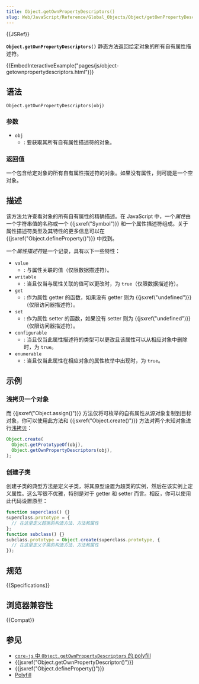 ```yaml
---
title: Object.getOwnPropertyDescriptors()
slug: Web/JavaScript/Reference/Global_Objects/Object/getOwnPropertyDescriptors
---
```


{{JSRef}}

**`Object.getOwnPropertyDescriptors()`** 静态方法返回给定对象的所有自有属性描述符。

{{EmbedInteractiveExample("pages/js/object-getownpropertydescriptors.html")}}

## 语法

```js-nolint
Object.getOwnPropertyDescriptors(obj)
```

### 参数

- `obj`
  - : 要获取其所有自有属性描述符的对象。

### 返回值

一个包含给定对象的所有自有属性描述符的对象。如果没有属性，则可能是一个空对象。

## 描述

该方法允许查看对象的所有自有属性的精确描述。在 JavaScript 中，一个*属性*由一个字符串值的名称或一个 {{jsxref("Symbol")}} 和一个属性描述符组成。关于属性描述符类型及其特性的更多信息可以在 {{jsxref("Object.defineProperty()")}} 中找到。

一个*属性描述符*是一个记录，具有以下一些特性：

- `value`
  - : 与属性关联的值（仅限数据描述符）。
- `writable`
  - : 当且仅当与属性关联的值可以更改时，为 `true`（仅限数据描述符）。
- `get`
  - : 作为属性 getter 的函数，如果没有 getter 则为 {{jsxref("undefined")}}（仅限访问器描述符）。
- `set`
  - : 作为属性 setter 的函数，如果没有 setter 则为 {{jsxref("undefined")}}（仅限访问器描述符）。
- `configurable`
  - : 当且仅当此属性描述符的类型可以更改且该属性可以从相应对象中删除时，为 `true`。
- `enumerable`
  - : 当且仅当此属性在相应对象的属性枚举中出现时，为 `true`。

## 示例

### 浅拷贝一个对象

而 {{jsxref("Object.assign()")}} 方法仅将可枚举的自有属性从源对象复制到目标对象，你可以使用此方法和 {{jsxref("Object.create()")}} 方法对两个未知对象进行[浅拷贝](/zh-CN/docs/Glossary/Shallow_copy)：

```js
Object.create(
  Object.getPrototypeOf(obj),
  Object.getOwnPropertyDescriptors(obj),
);
```

### 创建子类

创建子类的典型方法是定义子类，将其原型设置为超类的实例，然后在该实例上定义属性。这么写很不优雅，特别是对于 getter 和 setter 而言。相反，你可以使用此代码设置原型：

```js
function superclass() {}
superclass.prototype = {
  // 在这里定义超类的构造方法、方法和属性
};
function subclass() {}
subclass.prototype = Object.create(superclass.prototype, {
  // 在这里定义子类的构造方法、方法和属性
});
```

## 规范

{{Specifications}}

## 浏览器兼容性

{{Compat}}

## 参见

- [`core-js` 中 `Object.getOwnPropertyDescriptors` 的 polyfill](https://github.com/zloirock/core-js#ecmascript-object)
- {{jsxref("Object.getOwnPropertyDescriptor()")}}
- {{jsxref("Object.defineProperty()")}}
- [Polyfill](https://github.com/tc39/proposal-object-getownpropertydescriptors)
